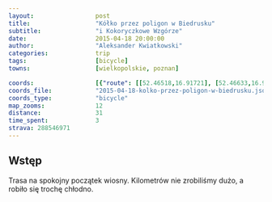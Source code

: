 ```yaml
---
layout:                 post
title:                  "Kółko przez poligon w Biedrusku"
subtitle:               "i Kokoryczkowe Wzgórze"
date:                   2015-04-18 20:00:00
author:                 "Aleksander Kwiatkowski"
categories:             trip
tags:                   [bicycle]
towns:                  [wielkopolskie, poznan]

coords:                 [{"route": [[52.46518,16.91721], [52.46633,16.92425], [52.46602,16.94159], [52.46769,16.94777], [52.46691,16.95523], [52.47313,16.95746], [52.47234,16.97017], [52.48526,16.96751], [52.49174,16.96673], [52.49754,16.94905], [52.50334,16.95798], [52.50914,16.96888], [52.51337,16.96631], [52.51833,16.95635], [52.54057,16.95412], [52.54407,16.94922], [52.53687,16.93712], [52.53071,16.91403], [52.51880,16.90914], [52.51034,16.88966], [52.50788,16.88811], [52.49628,16.85275], [52.49231,16.85696], [52.48975,16.87275], [52.49116,16.87696], [52.48646,16.88082], [52.48609,16.89086], [52.47119,16.90193], [52.46617,16.91343], [52.46497,16.91867]], "type": "bicycle"}]
coords_file:            "2015-04-18-kolko-przez-poligon-w-biedrusku.json"
coords_type:            "bicycle"
map_zooms:              12
distance:               31
time_spent:             3
strava: 288546971
---
```



Wstęp
-----

Trasa na spokojny początek wiosny. Kilometrów nie zrobiliśmy dużo, a robiło się trochę chłodno.
